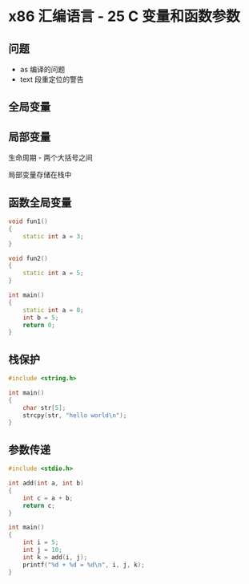 # x86 汇编语言 - 25 C 变量和函数参数

## 问题

- as 编译的问题
- text 段重定位的警告

## 全局变量

## 局部变量

生命周期 - 两个大括号之间

局部变量存储在栈中

## 函数全局变量

```cpp
void fun1()
{
    static int a = 3;
}

void fun2()
{
    static int a = 5;
}

int main()
{
    static int a = 0;
    int b = 5;
    return 0;
}
```

## 栈保护

```cpp
#include <string.h>

int main()
{
    char str[5];
    strcpy(str, "hello world\n");
}
```

## 参数传递

```cpp
#include <stdio.h>

int add(int a, int b)
{
    int c = a + b;
    return c;
}

int main()
{
    int i = 5;
    int j = 10;
    int k = add(i, j);
    printf("%d + %d = %d\n", i, j, k);
}
```
